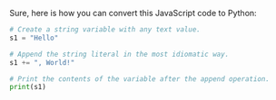 Sure, here is how you can convert this JavaScript code to Python:

```python
# Create a string variable with any text value.
s1 = "Hello"

# Append the string literal in the most idiomatic way.
s1 += ", World!"

# Print the contents of the variable after the append operation.
print(s1)
```
